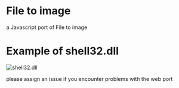 # File to image
a Javascript port of File to image


# Example of shell32.dll
![shell32.dll](https://github.com/user-attachments/assets/e95ae243-c1c1-4e3d-b2b1-f82dd7b599d6)	

please assign an issue if you encounter problems with the web port
